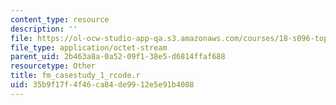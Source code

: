 ```yaml
---
content_type: resource
description: ''
file: https://ol-ocw-studio-app-qa.s3.amazonaws.com/courses/18-s096-topics-in-mathematics-with-applications-in-finance-fall-2013/35b9f17f4f46ca84de9912e5e91b4008_fm_casestudy_1_rcode.r
file_type: application/octet-stream
parent_uid: 2b463a8a-0a52-09f1-38e5-d6814ffaf688
resourcetype: Other
title: fm_casestudy_1_rcode.r
uid: 35b9f17f-4f46-ca84-de99-12e5e91b4008
---
```

